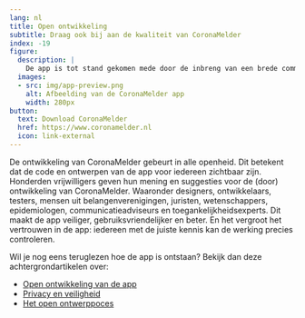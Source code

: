 ```yaml
---
lang: nl
title: Open ontwikkeling
subtitle: Draag ook bij aan de kwaliteit van CoronaMelder
index: -19
figure:
  description: |
    De app is tot stand gekomen mede door de inbreng van een brede community van experts
  images:
  - src: img/app-preview.png
    alt: Afbeelding van de CoronaMelder app
    width: 280px
button:
  text: Download CoronaMelder
  href: https://www.coronamelder.nl
  icon: link-external
---
```

 
De ontwikkeling van CoronaMelder gebeurt in alle openheid. Dit betekent dat de code en ontwerpen van de app voor iedereen zichtbaar zijn. 
Honderden vrijwilligers geven hun mening en suggesties voor de (door) ontwikkeling van CoronaMelder. Waaronder designers, ontwikkelaars, testers, mensen uit belangenverenigingen, juristen, wetenschappers, epidemiologen, communicatieadviseurs en toegankelijkheidsexperts. 
Dit maakt de app veiliger, gebruiksvriendelijker en beter. En het vergroot het vertrouwen in de app: iedereen met de juiste kennis kan de werking precies controleren. 

Wil je nog eens teruglezen hoe de app is ontstaan? Bekijk dan deze achtergrondartikelen over: 
* [Open ontwikkeling van de app](https://tweakers.net/reviews/7994/veilige-en-nuttige-corona-app-kan-dat.html)
* [Privacy en veiligheid](https://tweakers.net/reviews/8242/coronamelder-privacy-en-veiligheid-audits-pentests-en-meer.html)
* [Het open ontwerppoces](https://www.frankwatching.com/archive/2020/10/08/coronamelder-making-of/)
